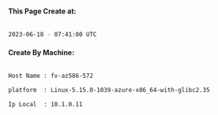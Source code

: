 
   
#### This Page Create at:

```bash

2023-06-18 - 07:41:00 UTC

```

#### Create By Machine:

```bash

Host Name : fv-az586-572

platform  : Linux-5.15.0-1039-azure-x86_64-with-glibc2.35

Ip Local  : 10.1.0.11

```

